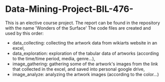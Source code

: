 # Data-Mining-Project-BIL-476-
This is an elective course project.
The report can be found in the repository with the name 'Wonders of the Surface' 
The code files are created and used by this order: 
- data_collecting: collecting the artwork data from wikiarts website in an excel,
- data_exploration: exploration of the tabular data of artworks (according to the time/time period, media, genre...),
- image_gathering: gathering some of the artwork's images from the link that collected in the excel, and saved into personal google drive,
- image_analyze: analyzing the artwork images (according to the color...)
